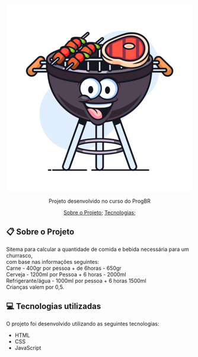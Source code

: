 <p align="center">
   <img src="./src/img/churras.jpg" alt="Churrasqueirinha"/>
</p>
<div align="center">
   Projeto desenvolvido no curso do ProgBR
</div>

<p align="center">
    
</p>

<p align="center">
  <a href="#clipboard-sobre-o-projeto">Sobre o Projeto</a>;
  <a href="#computer-tecnologias-utilizadas">Tecnologias</a>;
</p>

## :clipboard: Sobre o Projeto

Sitema para calcular a quantidade de comida e bebida necessária para um churrasco,
</br>
com base nas informações seguintes:
</br>
Carne - 400gr por pessoa + de 6horas - 650gr
</br>
Cerveja - 1200ml por Pessoa + 6 horas - 2000ml
</br>
Refrigerante/água - 1000ml por pessoa + 6 horas 1500ml
</br>
Crianças valem por 0,5.

## :computer: Tecnologias utilizadas

O projeto foi desenvolvido utilizando as seguintes tecnologias:

- HTML
- CSS
- JavaScript